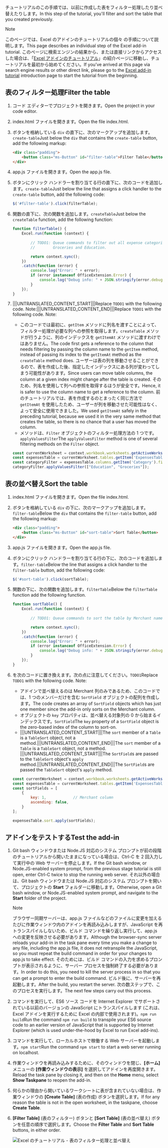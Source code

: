 <span data-ttu-id="73c53-101">チュートリアルのこの手順では、以前に作成した表をフィルター処理したり並べ替えたりします。</span><span class="sxs-lookup"><span data-stu-id="73c53-101">In this step of the tutorial, you'll filter and sort the table that you created previously.</span></span>

> [!NOTE]
> <span data-ttu-id="73c53-102">このページでは、Excel のアドインのチュートリアルの個々 の手順について説明します。</span><span class="sxs-lookup"><span data-stu-id="73c53-102">This page describes an individual step of the Excel add-in tutorial.</span></span> <span data-ttu-id="73c53-103">このページに検索エンジンの結果から、または直接リンクからアクセスした場合は、「[Excel アドインのチュートリアル](../tutorials/excel-tutorial.yml)」の紹介ページに移動し、チュートリアルを最初から始めてください。</span><span class="sxs-lookup"><span data-stu-id="73c53-103">If you’ve arrived at this page via search engine results or other direct link, please go to the [Excel add-in tutorial](../tutorials/excel-tutorial.yml) introduction page to start the tutorial from the beginning.</span></span>

## <a name="filter-the-table"></a><span data-ttu-id="73c53-104">表のフィルター処理</span><span class="sxs-lookup"><span data-stu-id="73c53-104">Filter the table</span></span>

1. <span data-ttu-id="73c53-105">コード エディターでプロジェクトを開きます。</span><span class="sxs-lookup"><span data-stu-id="73c53-105">Open the project in your code editor.</span></span> 
2. <span data-ttu-id="73c53-106">index.html ファイルを開きます。</span><span class="sxs-lookup"><span data-stu-id="73c53-106">Open the file index.html.</span></span>
3. <span data-ttu-id="73c53-107">ボタンを格納している `div` の直下に、次のマークアップを追加します。`create-table`</span><span class="sxs-lookup"><span data-stu-id="73c53-107">Just below the `div` that contains the `create-table` button, add the following markup:</span></span>

    ```html
    <div class="padding">            
        <button class="ms-Button" id="filter-table">Filter Table</button>            
    </div>
    ```

4. <span data-ttu-id="73c53-108">app.js ファイルを開きます。</span><span class="sxs-lookup"><span data-stu-id="73c53-108">Open the app.js file.</span></span>

5. <span data-ttu-id="73c53-109">ボタンにクリック ハンドラーを割り当てる行の直下に、次のコードを追加します。`create-table`</span><span class="sxs-lookup"><span data-stu-id="73c53-109">Just below the line that assigns a click handler to the `create-table` button, add the following code:</span></span>

    ```js
    $('#filter-table').click(filterTable);
    ```

6. <span data-ttu-id="73c53-110">関数の直下に、次の関数を追加します。`createTable`</span><span class="sxs-lookup"><span data-stu-id="73c53-110">Just below the `createTable` function, add the following function:</span></span>

    ```js
    function filterTable() {
        Excel.run(function (context) {
            
            // TODO1: Queue commands to filter out all expense categories except 
            //        Groceries and Education.

            return context.sync();
        })
        .catch(function (error) {
            console.log("Error: " + error);
            if (error instanceof OfficeExtension.Error) {
                console.log("Debug info: " + JSON.stringify(error.debugInfo));
            }
        });
    }
    ``` 

7. <span data-ttu-id="73c53-p102">|||UNTRANSLATED_CONTENT_START|||Replace `TODO1` with the following code. Note:|||UNTRANSLATED_CONTENT_END|||</span><span class="sxs-lookup"><span data-stu-id="73c53-p102">Replace `TODO1` with the following code. Note:</span></span>
   - <span data-ttu-id="73c53-113">このコードでは最初に、`getItem` メソッドに列名を渡すことによって、フィルター処理が必要な列への参照を取得します。`createTable` メソッドが行うように、列のインデックスを `getItemAt` メソッドに渡すわけではありません。</span><span class="sxs-lookup"><span data-stu-id="73c53-113">The code first gets a reference to the column that needs filtering by passing the column name to the `getItem` method, instead of passing its index to the `getItemAt` method as the `createTable` method does.</span></span> <span data-ttu-id="73c53-114">ユーザーは表の列を移動させることができるので、表を作成した後、指定したインデックスにある列が変わってしまう可能性があります。</span><span class="sxs-lookup"><span data-stu-id="73c53-114">Since users can move table columns, the column at a given index might change after the table is created.</span></span> <span data-ttu-id="73c53-115">そのため、列名を使用して列への参照を取得するほうが安全です。</span><span class="sxs-lookup"><span data-stu-id="73c53-115">Hence, it is safer to use the column name to get a reference to the column.</span></span> <span data-ttu-id="73c53-116">前のチュートリアルでは、表を作成するのとまったく同じ方法で `getItemAt` を使用したため、ユーザーが列を移動させた可能性はなく、よって安全に使用できました。</span><span class="sxs-lookup"><span data-stu-id="73c53-116">We used `getItemAt` safely in the preceding tutorial, because we used it in the very same method that creates the table, so there is no chance that a user has moved the column.</span></span>
   - <span data-ttu-id="73c53-117">メソッドは、`Filter` オブジェクトのフィルター処理方法の 1 つです。`applyValuesFilter`</span><span class="sxs-lookup"><span data-stu-id="73c53-117">The `applyValuesFilter` method is one of several filtering methods on the `Filter` object.</span></span>

    ```js
    const currentWorksheet = context.workbook.worksheets.getActiveWorksheet();
    const expensesTable = currentWorksheet.tables.getItem('ExpensesTable');
    const categoryFilter = expensesTable.columns.getItem('Category').filter;
    categoryFilter.applyValuesFilter(["Education", "Groceries"]);
    ``` 

## <a name="sort-the-table"></a><span data-ttu-id="73c53-118">表の並べ替え</span><span class="sxs-lookup"><span data-stu-id="73c53-118">Sort the table</span></span>

1. <span data-ttu-id="73c53-119">index.html ファイルを開きます。</span><span class="sxs-lookup"><span data-stu-id="73c53-119">Open the file index.html.</span></span>
2. <span data-ttu-id="73c53-120">ボタンを格納している `div` の下に、次のマークアップを追加します。`filter-table`</span><span class="sxs-lookup"><span data-stu-id="73c53-120">Below the `div` that contains the `filter-table` button, add the following markup:</span></span>

    ```html
    <div class="padding">            
        <button class="ms-Button" id="sort-table">Sort Table</button>            
    </div>
    ```

3. <span data-ttu-id="73c53-121">app.js ファイルを開きます。</span><span class="sxs-lookup"><span data-stu-id="73c53-121">Open the app.js file.</span></span>

4. <span data-ttu-id="73c53-122">ボタンにクリック ハンドラーを割り当てる行の下に、次のコードを追加します。`filter-table`</span><span class="sxs-lookup"><span data-stu-id="73c53-122">Below the line that assigns a click handler to the `filter-table` button, add the following code:</span></span>

    ```js
    $('#sort-table').click(sortTable);
    ```

5. <span data-ttu-id="73c53-123">関数の下に、次の関数を追加します。`filterTable`</span><span class="sxs-lookup"><span data-stu-id="73c53-123">Below the `filterTable` function add the following function.</span></span>

    ```js
    function sortTable() {
        Excel.run(function (context) {
            
            // TODO1: Queue commands to sort the table by Merchant name.

            return context.sync();
        })
        .catch(function (error) {
            console.log("Error: " + error);
            if (error instanceof OfficeExtension.Error) {
                console.log("Debug info: " + JSON.stringify(error.debugInfo));
            }
        });
    }
    ``` 

7. <span data-ttu-id="73c53-p104">を次のコードに置き換えます。次の点に注意してください。`TODO1`</span><span class="sxs-lookup"><span data-stu-id="73c53-p104">Replace `TODO1` with the following code. Note:</span></span>
   - <span data-ttu-id="73c53-126">アドインで並べ替えるのは Merchant 列のみであるため、このコードでは、1 つのメンバーだけを含む `SortField` オブジェクトの配列を作成します。</span><span class="sxs-lookup"><span data-stu-id="73c53-126">The code creates an array of `SortField` objects which has just one member since the add-in only sorts on the Merchant column.</span></span>
   - <span data-ttu-id="73c53-127">オブジェクトの `key` プロパティは、並べ替える対象列の 0 から始まるインデックスです。`SortField`</span><span class="sxs-lookup"><span data-stu-id="73c53-127">The `key` property of a `SortField` object is the zero-based index of the column to sort-on.</span></span>
   - <span data-ttu-id="73c53-128">|||UNTRANSLATED_CONTENT_START|||The `sort` member of a `Table` is a `TableSort` object, not a method.|||UNTRANSLATED_CONTENT_END|||</span><span class="sxs-lookup"><span data-stu-id="73c53-128">The `sort` member of a `Table` is a `TableSort` object, not a method.</span></span> <span data-ttu-id="73c53-129">|||UNTRANSLATED_CONTENT_START|||The `SortField`s are passed to the `TableSort` object's `apply` method.|||UNTRANSLATED_CONTENT_END|||</span><span class="sxs-lookup"><span data-stu-id="73c53-129">The `SortField`s are passed the `TableSort` object's `apply` method.</span></span>

    ```js
    const currentWorksheet = context.workbook.worksheets.getActiveWorksheet();
    const expensesTable = currentWorksheet.tables.getItem('ExpensesTable');
    const sortFields = [
        { 
            key: 1,            // Merchant column
            ascending: false,
        }
    ];

    expensesTable.sort.apply(sortFields);
    ``` 

## <a name="test-the-add-in"></a><span data-ttu-id="73c53-130">アドインをテストする</span><span class="sxs-lookup"><span data-stu-id="73c53-130">Test the add-in</span></span>

1. <span data-ttu-id="73c53-131">Git bash ウィンドウまたは Node.JS 対応のシステム プロンプトが前の段階のチュートリアルから開いたままになっている場合は、Ctrl-C を 2 回入力して実行中の Web サーバーを停止します。</span><span class="sxs-lookup"><span data-stu-id="73c53-131">If the Git bash window, or Node.JS-enabled system prompt, from the previous stage tutorial is still open, enter Ctrl-C twice to stop the running web server.</span></span> <span data-ttu-id="73c53-132">それ以外の場合は、Git bash ウィンドウまたは Node.JS 対応のシステム プロンプトを開いて、プロジェクトの **Start** フォルダーに移動します。</span><span class="sxs-lookup"><span data-stu-id="73c53-132">Otherwise, open a Git bash window, or Node.JS-enabled system prompt, and navigate to the **Start** folder of the project.</span></span>

     > [!NOTE]
     > <span data-ttu-id="73c53-133">ブラウザー同期サーバーは、app.js ファイルなどのファイルに変更を加えるたびに作業ウィンドウ内のアドインを再読み込みしますが、JavaScript を再トランスパイルしないため、ビルド コマンドを繰り返し実行して、app.js への変更を反映させる必要があります。</span><span class="sxs-lookup"><span data-stu-id="73c53-133">Although the browser-sync server reloads your add-in in the task pane every time you make a change to any file, including the app.js file, it does not retranspile the JavaScript, so you must repeat the build command in order for your changes to app.js to take effect.</span></span> <span data-ttu-id="73c53-134">そのためには、ビルド コマンドの入力を求めるプロンプトが表示されるように、サーバー プロセスを強制終了する必要があります。</span><span class="sxs-lookup"><span data-stu-id="73c53-134">In order to do this, you need to kill the server process in so that you can get a prompt to enter the build command.</span></span> <span data-ttu-id="73c53-135">ビルド後に、サーバーを再起動します。</span><span class="sxs-lookup"><span data-stu-id="73c53-135">After the build, you restart the server.</span></span> <span data-ttu-id="73c53-136">次の数ステップで、このプロセスを実行します。</span><span class="sxs-lookup"><span data-stu-id="73c53-136">The next few steps carry out this process.</span></span>

1. <span data-ttu-id="73c53-137">コマンドを実行して、ES6 ソース コードを Internet Explorer でサポートされている以前のバージョンの JavaScript にトランスパイルします (これは、Excel アドインを実行するために Excel の内部で使用されます)。`npm run build`</span><span class="sxs-lookup"><span data-stu-id="73c53-137">Run the command `npm run build` to transpile your ES6 source code to an earlier version of JavaScript that is supported by Internet Explorer (which is used under-the-hood by Excel to run Excel add-ins).</span></span>
2. <span data-ttu-id="73c53-138">コマンドを実行して、ローカルホストで稼働する Web サーバーを起動します。`npm start`</span><span class="sxs-lookup"><span data-stu-id="73c53-138">Run the command `npm start` to start a web server running on localhost.</span></span>
4. <span data-ttu-id="73c53-139">作業ウィンドウを再読み込みするために、そのウィンドウを閉じ、**[ホーム]** メニューの **[作業ウィンドウの表示]** を選択してアドインを再度開きます。</span><span class="sxs-lookup"><span data-stu-id="73c53-139">Reload the task pane by closing it, and then on the **Home** menu, select **Show Taskpane** to reopen the add-in.</span></span>
5. <span data-ttu-id="73c53-140">何らかの理由から開いているワークシートに表が含まれていない場合は、作業ウィンドウの **[Create Table]** (表の作成) ボタンを選択します。</span><span class="sxs-lookup"><span data-stu-id="73c53-140">If for any reason the table is not in the open worksheet, in the taskpane, choose **Create Table**.</span></span> 
6. <span data-ttu-id="73c53-141">**[Filter Table]** (表のフィルター) ボタンと **[Sort Table]** (表の並べ替え) ボタンを任意の順序で選択します。</span><span class="sxs-lookup"><span data-stu-id="73c53-141">Choose the **Filter Table** and **Sort Table** buttons, in either order.</span></span>

    ![Excel のチュートリアル - 表のフィルター処理と並べ替え](../images/excel-tutorial-filter-and-sort-table.png)

